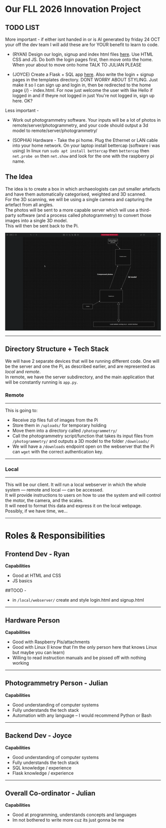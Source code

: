 # Our FLL 2026 Innovation Project
## TODO LIST 

More important - if either isnt handed in or is AI generated by friday 24 OCT your off the dev team
I will add these are for YOUR benefit to learn to code.

- (RYAN) Design our login, signup and index html files [here](local/localsite/templates/). Use HTML CSS and JS. Do both the login pages first, then move onto the home. When your about to move onto home TALK TO JULIAN PLEASE
  
- (JOYCE) Create a Flask + SQL app [here](local/localsite/). Also write the login + signup pages in the templates directory. DONT WORRY ABOUT STYLING. Just make it so I can sign up and login in, then be redirected to the home page (/) - index.html. For now just welcome the user with like Hello <username> if logged in and if theyre not logged in just You're not logged in, sign up here. OK? 




Less important - 
- Work out photogrammetry software. Your inputs will be a lot of photos in remote/server/photogrammetry, and your code should output a 3d model to remote/server/photogrammetry/

- (SOPHIA) Hardware - Take the pi home. Plug the Ethernet or LAN cable into your home network. On your laptop install bettercap (software i was using) In linux run `sudo apt install bettercap` then `bettercap` then `net.probe on` then `net.show` and look for the one with the raspberry pi name. 

  

## The Idea

The idea is to create a box in which archaeologists can put smaller artefacts and have them automatically categorised, weighted and 3D scanned.  
For the 3D scanning, we will be using a single camera and capturing the artefact from all angles.  
The photos will be sent to a more capable server which will use a third-party software (and a process called photogrammetry) to convert those images into a single 3D model.  
This will then be sent back to the Pi.

![diagram](diagram.png)

---

## Directory Structure + Tech Stack

We will have 2 separate devices that will be running different code. One will be the server and one the Pi, as described earlier, and are represented as *local* and *remote*.  
In remote, we have the server subdirectory, and the main application that will be constantly running is `app.py`.

### Remote

---

This is going to:
- Receive zip files full of images from the Pi  
- Store them in `/uploads/` for temporary holding  
- Move them into a directory called `/photogrammetry/`  
- Call the photogrammetry script/function that takes its input files from `/photogrammetry/` and outputs a 3D model to the folder `/downloads/`  
- We will have a `/downloads` endpoint open on the webserver that the Pi can `wget` with the correct authentication key.

---

### Local

---

This will be our client. It will run a local webserver in which the whole system — remote and local — can be accessed.  
It will provide instructions to users on how to use the system and will control the motor, the camera, and the scales.  
It will need to format this data and express it on the local webpage.  
Possibly, if we have time, we...

---

# Roles & Responsibilities

## Frontend Dev - Ryan

**Capabilities**
- Good at HTML and CSS  
- JS basics

##TOOD - 
- in `/local/webserver/` create and style login.html and signup.html
---

## Hardware Person

**Capabilities**
- Good with Raspberry Pis/attachments  
- Good with Linux (I know that I’m the only person here that knows Linux but maybe you can learn)  
- Willing to read instruction manuals and be pissed off with nothing working

---

## Photogrammetry Person - Julian

**Capabilities**
- Good understanding of computer systems  
- Fully understands the tech stack  
- Automation with any language – I would recommend Python or Bash

---

## Backend Dev - Joyce

**Capabilities**
- Good understanding of computer systems  
- Fully understands the tech stack  
- SQL knowledge / experience  
- Flask knowledge / experience

---

## Overall Co-ordinator - Julian

**Capabilities**
- Good at programming, understands concepts and languages  
- Im not bothered to write more cuz its just gonna be me
